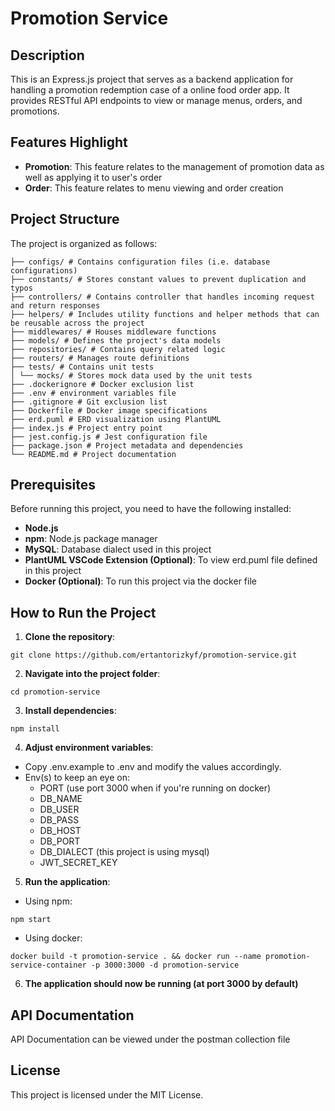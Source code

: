 # Promotion Service

## Description
This is an Express.js project that serves as a backend application for handling a promotion redemption case of a online food order app. It provides RESTful API endpoints to view or manage menus, orders, and promotions.

## Features Highlight
- **Promotion**: This feature relates to the management of promotion data as well as applying it to user's order
- **Order**: This feature relates to menu viewing and order creation

## Project Structure
The project is organized as follows:
```
├── configs/ # Contains configuration files (i.e. database configurations)
├── constants/ # Stores constant values to prevent duplication and typos
├── controllers/ # Contains controller that handles incoming request and return responses
├── helpers/ # Includes utility functions and helper methods that can be reusable across the project
├── middlewares/ # Houses middleware functions
├── models/ # Defines the project's data models
├── repositories/ # Contains query related logic
├── routers/ # Manages route definitions
├── tests/ # Contains unit tests
│ └── mocks/ # Stores mock data used by the unit tests
├── .dockerignore # Docker exclusion list 
├── .env # environment variables file
├── .gitignore # Git exclusion list
├── Dockerfile # Docker image specifications
├── erd.puml # ERD visualization using PlantUML
├── index.js # Project entry point
├── jest.config.js # Jest configuration file
├── package.json # Project metadata and dependencies 
└── README.md # Project documentation 
```

## Prerequisites
Before running this project, you need to have the following installed:
- **Node.js**
- **npm**: Node.js package manager
- **MySQL**: Database dialect used in this project
- **PlantUML VSCode Extension (Optional)**: To view erd.puml file defined in this project
- **Docker (Optional)**: To run this project via the docker file

## How to Run the Project
1. **Clone the repository**:
  ```
  git clone https://github.com/ertantorizkyf/promotion-service.git
  ```
2. **Navigate into the project folder**:
  ```
  cd promotion-service
  ```
3. **Install dependencies**:
  ```
  npm install
  ```
4. **Adjust environment variables**:
  - Copy .env.example to .env and modify the values accordingly.
  - Env(s) to keep an eye on:
    - PORT (use port 3000 when if you're running on docker)
    - DB_NAME
    - DB_USER
    - DB_PASS
    - DB_HOST
    - DB_PORT
    - DB_DIALECT (this project is using mysql)
    - JWT_SECRET_KEY
5. **Run the application**:
  - Using npm:
  ```
  npm start
  ```
  - Using docker:
  ```
  docker build -t promotion-service . && docker run --name promotion-service-container -p 3000:3000 -d promotion-service
  ```
6. **The application should now be running (at port 3000 by default)** 

## API Documentation
API Documentation can be viewed under the postman collection file

## License
This project is licensed under the MIT License.

